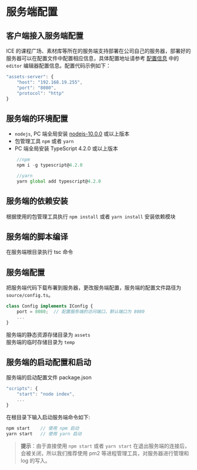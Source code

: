 # 服务端配置

## 客户端接入服务端配置

ICE 的课程广场、素材库等所在的服务端支持部署在公司自己的服务器，部署好的服务器可以在配置文件中配置相应信息，具体配置地址请参考 [配置信息](../index.md) 中的 `editor` 编辑器配置信息。配置代码示例如下：

```js
"assets-server": {
    "host": "192.168.19.255",
    "port": "8080",
    "protocol": "http"
}
```

## 服务端的环境配置

- `nodejs`, PC 端全局安装 [nodejs-10.0.0](https://nodejs.org/zh-cn/download/) 或以上版本
- 包管理工具 `npm` 或者 `yarn`
- PC 端全局安装 TypeScript 4.2.0 或以上版本

```js
    //npm
    npm i -g typescript@4.2.0

    //yarn
    yarn global add typescript@4.2.0
```

## 服务端的依赖安装

根据使用的包管理工具执行 `npm install` 或者 `yarn install` 安装依赖模块

## 服务端的脚本编译

在服务端根目录执行 tsc 命令

## 服务端配置

把服务端代码下载布署到服务器，更改服务端配置，服务端的配置文件路径为 `source/config.ts`。

```js
class Config implements IConfig {
    port = 8080;  // 配置服务端的访问端口，默认端口为 8080
    ...
}
```

服务端的静态资源存储目录为 `assets` <br/>
服务端的临时存储目录为 `temp`

## 服务端的启动配置和启动

服务端的启动配置文件 package.json

```js
"scripts": {
    "start": "node index",
    ...
}
```

在根目录下输入启动服务端命令如下:

```js
npm start    // 使用 npm 启动
yarn start   // 使用 yarn 启动
```

>**提示**：由于直接使用 `npm start` 或者 `yarn start` 在退出服务端的连接后，会被关闭，所以我们推荐使用 pm2 等进程管理工具，对服务器进行管理和 log 的写入。
